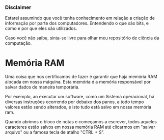 ### Disclaimer 
Estarei assumindo que você tenha conhecimento em relação a criação de informação
por parte dos computadores. Entendendo o que são bits, e como e por que eles são utilizados. 

Caso você não saiba, sinta-se livre para olhar meu repositório de ciência da computação.

# Memória RAM
Uma coisa que nos certificamos de fazer é garantir que haja memória RAM alocada
em nossa máquina. Esta memória é a memória responsável por salvar dados de maneira temporária. 

Por exemplo, ao executar um software, como um Sistema operacional, há diversas instruções ocorrendo por debaixo dos panos,
a todo tempo valores estão sendo alterados, e isto tudo está salvo em nossa memória ram. 

Quando abrimos o bloco de notas e começamos a escrever, todos aqueles caracteres
estão salvos em nossa memória RAM até clicarmos em "salvar arquivo" ou a famosa tecla de atalho "CTRL + S". 



